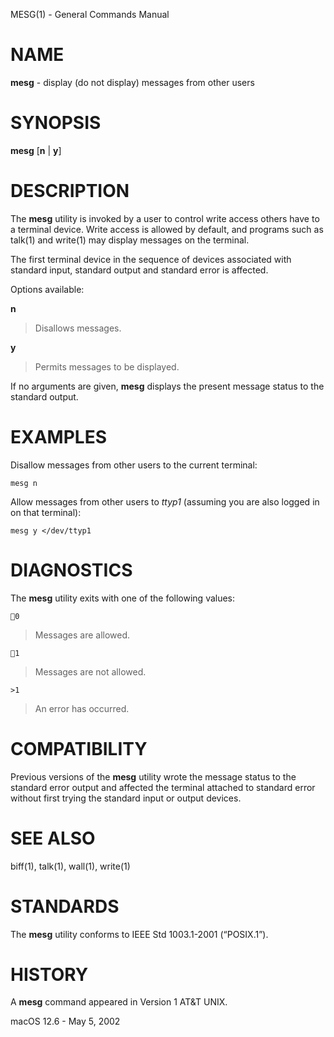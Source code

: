 MESG(1) - General Commands Manual

# NAME

**mesg** - display (do not display) messages from other users

# SYNOPSIS

**mesg**
\[**n**&nbsp;|&nbsp;**y**]

# DESCRIPTION

The
**mesg**
utility is invoked by a user to control write access others
have to a terminal device.
Write access is allowed by default, and programs such as
talk(1)
and
write(1)
may display messages on the terminal.

The first terminal device in the sequence of devices associated with standard
input, standard output and standard error is affected.

Options available:

**n**

> Disallows messages.

**y**

> Permits messages to be displayed.

If no arguments are given,
**mesg**
displays the present message status to the standard output.

# EXAMPLES

Disallow messages from other users to the current terminal:

	mesg n

Allow messages from other users to
*ttyp1*
(assuming you are also logged in on that terminal):

	mesg y </dev/ttyp1

# DIAGNOSTICS

The
**mesg**
utility exits with one of the following values:

`0`

> Messages are allowed.

`1`

> Messages are not allowed.

`>1`

> An error has occurred.

# COMPATIBILITY

Previous versions of the
**mesg**
utility wrote the message status to the standard error output and
affected the terminal attached to standard error without first trying the
standard input or output devices.

# SEE ALSO

biff(1),
talk(1),
wall(1),
write(1)

# STANDARDS

The
**mesg**
utility conforms to
IEEE Std 1003.1-2001 (&#8220;POSIX.1&#8221;).

# HISTORY

A
**mesg**
command appeared in
Version&#160;1 AT&T UNIX.

macOS 12.6 - May 5, 2002
